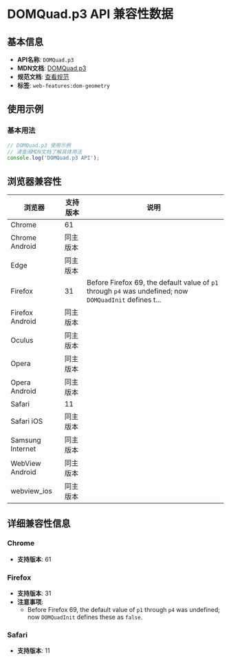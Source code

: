 # DOMQuad.p3 API 兼容性数据

## 基本信息

- **API名称**: `DOMQuad.p3`
- **MDN文档**: [DOMQuad.p3](https://developer.mozilla.org/docs/Web/API/DOMQuad/p3)
- **规范文档**: [查看规范](https://drafts.fxtf.org/geometry/#dom-domquad-p3)
- **标签**: `web-features:dom-geometry`

## 使用示例

### 基本用法

```javascript
// DOMQuad.p3 使用示例
// 请查阅MDN文档了解具体用法
console.log('DOMQuad.p3 API');
```

## 浏览器兼容性

| 浏览器 | 支持版本 | 说明 |
|--------|----------|------|
| Chrome | 61 |  |
| Chrome Android | 同主版本 |  |
| Edge | 同主版本 |  |
| Firefox | 31 | Before Firefox 69, the default value of `p1` through `p4` was undefined; now `DOMQuadInit` defines t... |
| Firefox Android | 同主版本 |  |
| Oculus | 同主版本 |  |
| Opera | 同主版本 |  |
| Opera Android | 同主版本 |  |
| Safari | 11 |  |
| Safari iOS | 同主版本 |  |
| Samsung Internet | 同主版本 |  |
| WebView Android | 同主版本 |  |
| webview_ios | 同主版本 |  |

## 详细兼容性信息

### Chrome

- **支持版本**: 61

### Firefox

- **支持版本**: 31
- **注意事项**:
  - Before Firefox 69, the default value of `p1` through `p4` was undefined; now `DOMQuadInit` defines these as `false`.

### Safari

- **支持版本**: 11

